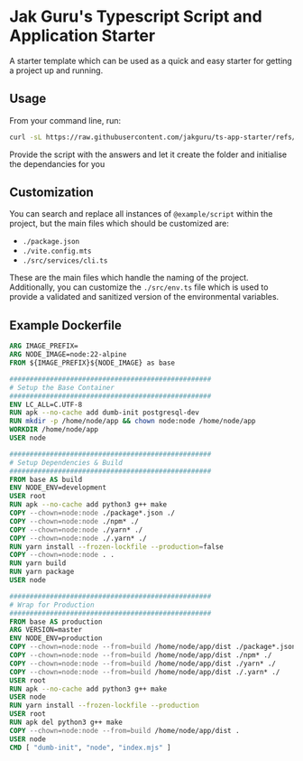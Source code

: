 # Jak Guru's Typescript Script and Application Starter

A starter template which can be used as a quick and easy starter for getting a project up and running.

## Usage

From your command line, run:

```bash
curl -sL https://raw.githubusercontent.com/jakguru/ts-app-starter/refs/heads/main/bin/init.cjs | node
```

Provide the script with the answers and let it create the folder and initialise the dependancies for you

## Customization

You can search and replace all instances of `@example/script` within the project, but the main files which should be customized are:

* `./package.json`
* `./vite.config.mts`
* `./src/services/cli.ts`

These are the main files which handle the naming of the project. Additionally, you can customize the `./src/env.ts` file which is used to provide a validated and sanitized version of the environmental variables.

## Example Dockerfile

```dockerfile
ARG IMAGE_PREFIX=
ARG NODE_IMAGE=node:22-alpine
FROM ${IMAGE_PREFIX}${NODE_IMAGE} as base

##################################################
# Setup the Base Container
##################################################
ENV LC_ALL=C.UTF-8
RUN apk --no-cache add dumb-init postgresql-dev
RUN mkdir -p /home/node/app && chown node:node /home/node/app
WORKDIR /home/node/app
USER node

##################################################
# Setup Dependencies & Build
##################################################
FROM base AS build
ENV NODE_ENV=development
USER root
RUN apk --no-cache add python3 g++ make
COPY --chown=node:node ./package*.json ./
COPY --chown=node:node ./npm* ./
COPY --chown=node:node ./yarn* ./
COPY --chown=node:node ./.yarn* ./
RUN yarn install --frozen-lockfile --production=false
COPY --chown=node:node . .
RUN yarn build
RUN yarn package
USER node

##################################################
# Wrap for Production
##################################################
FROM base AS production
ARG VERSION=master
ENV NODE_ENV=production
COPY --chown=node:node --from=build /home/node/app/dist ./package*.json ./
COPY --chown=node:node --from=build /home/node/app/dist ./npm* ./
COPY --chown=node:node --from=build /home/node/app/dist ./yarn* ./
COPY --chown=node:node --from=build /home/node/app/dist ./.yarn* ./
USER root
RUN apk --no-cache add python3 g++ make
USER node
RUN yarn install --frozen-lockfile --production
USER root
RUN apk del python3 g++ make
COPY --chown=node:node --from=build /home/node/app/dist .
USER node
CMD [ "dumb-init", "node", "index.mjs" ]
```
